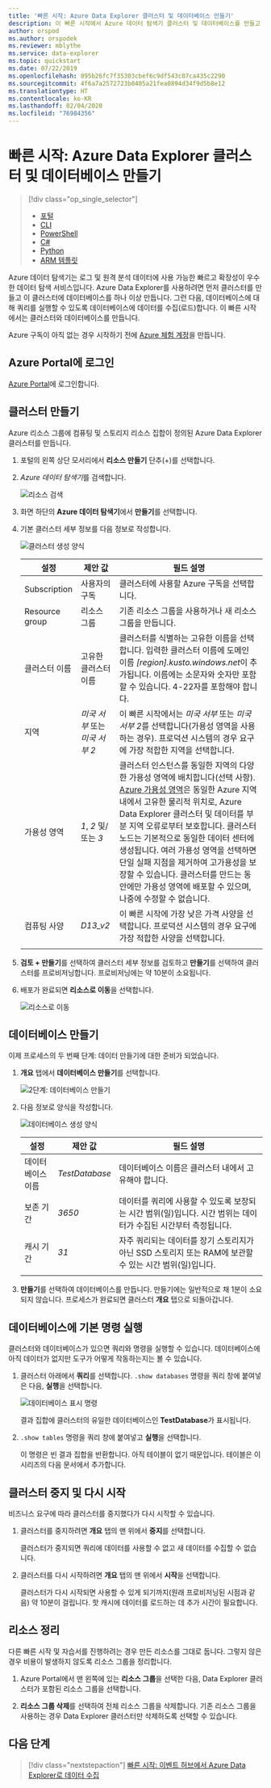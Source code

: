 ```yaml
---
title: '빠른 시작: Azure Data Explorer 클러스터 및 데이터베이스 만들기'
description: 이 빠른 시작에서 Azure 데이터 탐색기 클러스터 및 데이터베이스를 만들고 데이터를 수집(로드)하는 방법을 알아봅니다.
author: orspod
ms.author: orspodek
ms.reviewer: mblythe
ms.service: data-explorer
ms.topic: quickstart
ms.date: 07/22/2019
ms.openlocfilehash: 895b26fc7f35303cbef6c9df543c87ca435c2290
ms.sourcegitcommit: 4f6a7a2572723b0405a21fea0894d34f9d5b8e12
ms.translationtype: HT
ms.contentlocale: ko-KR
ms.lasthandoff: 02/04/2020
ms.locfileid: "76984356"
---
```

# <a name="quickstart-create-an-azure-data-explorer-cluster-and-database"></a>빠른 시작: Azure Data Explorer 클러스터 및 데이터베이스 만들기

> [!div class="op_single_selector"]
> * [포털](create-cluster-database-portal.md)
> * [CLI](create-cluster-database-cli.md)
> * [PowerShell](create-cluster-database-powershell.md)
> * [C#](create-cluster-database-csharp.md)
> * [Python](create-cluster-database-python.md)
> * [ARM 템플릿](create-cluster-database-resource-manager.md)


Azure 데이터 탐색기는 로그 및 원격 분석 데이터에 사용 가능한 빠르고 확장성이 우수한 데이터 탐색 서비스입니다. Azure Data Explorer를 사용하려면 먼저 클러스터를 만들고 이 클러스터에 데이터베이스를 하나 이상 만듭니다. 그런 다음, 데이터베이스에 대해 쿼리를 실행할 수 있도록 데이터베이스에 데이터를 수집(로드)합니다. 이 빠른 시작에서는 클러스터와 데이터베이스를 만듭니다.

Azure 구독이 아직 없는 경우 시작하기 전에 [Azure 체험 계정](https://azure.microsoft.com/free/)을 만듭니다.

## <a name="sign-in-to-the-azure-portal"></a>Azure Portal에 로그인

[Azure Portal](https://portal.azure.com/)에 로그인합니다.

## <a name="create-a-cluster"></a>클러스터 만들기

Azure 리소스 그룹에 컴퓨팅 및 스토리지 리소스 집합이 정의된 Azure Data Explorer 클러스터를 만듭니다.

1. 포털의 왼쪽 상단 모서리에서 **리소스 만들기** 단추(+)를 선택합니다.

1. *Azure 데이터 탐색기*를 검색합니다.

   ![리소스 검색](media/create-cluster-database-portal/search-resources.png)

1. 화면 하단의 **Azure 데이터 탐색기**에서 **만들기**를 선택합니다.

1. 기본 클러스터 세부 정보를 다음 정보로 작성합니다.

   ![클러스터 생성 양식](media/create-cluster-database-portal/create-cluster-form2.png)

    **설정** | **제안 값** | **필드 설명**
    |---|---|---|
    | Subscription | 사용자의 구독 | 클러스터에 사용할 Azure 구독을 선택합니다.|
    | Resource group | 리소스 그룹 | 기존 리소스 그룹을 사용하거나 새 리소스 그룹을 만듭니다. |
    | 클러스터 이름 | 고유한 클러스터 이름 | 클러스터를 식별하는 고유한 이름을 선택합니다. 입력한 클러스터 이름에 도메인 이름 *[region].kusto.windows.net*이 추가됩니다. 이름에는 소문자와 숫자만 포함할 수 있습니다. 4-22자를 포함해야 합니다.
    | 지역 | *미국 서부* 또는 *미국 서부 2* | 이 빠른 시작에서는 *미국 서부* 또는 *미국 서부 2*를 선택합니다(가용성 영역을 사용하는 경우). 프로덕션 시스템의 경우 요구에 가장 적합한 지역을 선택합니다.
    | 가용성 영역 | *1*, *2* 및/또는 *3* | 클러스터 인스턴스를 동일한 지역의 다양한 가용성 영역에 배치합니다(선택 사항). [Azure 가용성 영역](/azure/availability-zones/az-overview)은 동일한 Azure 지역 내에서 고유한 물리적 위치로, Azure Data Explorer 클러스터 및 데이터를 부분 지역 오류로부터 보호합니다. 클러스터 노드는 기본적으로 동일한 데이터 센터에 생성됩니다. 여러 가용성 영역을 선택하면 단일 실패 지점을 제거하여 고가용성을 보장할 수 있습니다. 클러스터를 만드는 동안에만 가용성 영역에 배포할 수 있으며, 나중에 수정할 수 없습니다.
    | 컴퓨팅 사양 | *D13_v2* | 이 빠른 시작에 가장 낮은 가격 사양을 선택합니다. 프로덕션 시스템의 경우 요구에 가장 적합한 사양을 선택합니다.
    | | | |

1. **검토 + 만들기**를 선택하여 클러스터 세부 정보를 검토하고 **만들기**를 선택하여 클러스터를 프로비저닝합니다. 프로비저닝에는 약 10분이 소요됩니다.

1. 배포가 완료되면 **리소스로 이동**을 선택합니다.

    ![리소스로 이동](media/create-cluster-database-portal/notification-resource.png)

## <a name="create-a-database"></a>데이터베이스 만들기

이제 프로세스의 두 번째 단계: 데이터 만들기에 대한 준비가 되었습니다.

1. **개요** 탭에서 **데이터베이스 만들기**를 선택합니다.

    ![2단계: 데이터베이스 만들기](media/create-cluster-database-portal/database-creation.png)

1. 다음 정보로 양식을 작성합니다.

    ![데이터베이스 생성 양식](media/create-cluster-database-portal/create-database.png)

    **설정** | **제안 값** | **필드 설명**
    |---|---|---|
    | 데이터베이스 이름 | *TestDatabase* | 데이터베이스 이름은 클러스터 내에서 고유해야 합니다.
    | 보존 기간 | *3650* | 데이터를 쿼리에 사용할 수 있도록 보장되는 시간 범위(일)입니다. 시간 범위는 데이터가 수집된 시간부터 측정됩니다.
    | 캐시 기간 | *31* | 자주 쿼리되는 데이터를 장기 스토리지가 아닌 SSD 스토리지 또는 RAM에 보관할 수 있는 시간 범위(일)입니다.
    | | | |

1. **만들기**를 선택하여 데이터베이스를 만듭니다. 만들기에는 일반적으로 채 1분이 소요되지 않습니다. 프로세스가 완료되면 클러스터 **개요** 탭으로 되돌아갑니다.

## <a name="run-basic-commands-in-the-database"></a>데이터베이스에 기본 명령 실행

클러스터와 데이터베이스가 있으면 쿼리와 명령을 실행할 수 있습니다. 데이터베이스에 아직 데이터가 없지만 도구가 어떻게 작동하는지는 볼 수 있습니다.

1. 클러스터 아래에서 **쿼리**를 선택합니다. `.show databases` 명령을 쿼리 창에 붙여넣은 다음, **실행**을 선택합니다.

    ![데이터베이스 표시 명령](media/create-cluster-database-portal/show-databases.png)

    결과 집합에 클러스터의 유일한 데이터베이스인 **TestDatabase**가 표시됩니다.

1. `.show tables` 명령을 쿼리 창에 붙여넣고 **실행**을 선택합니다.

    이 명령은 빈 결과 집합을 반환합니다. 아직 테이블이 없기 때문입니다. 테이블은 이 시리즈의 다음 문서에서 추가합니다.

## <a name="stop-and-restart-the-cluster"></a>클러스터 중지 및 다시 시작

비즈니스 요구에 따라 클러스터를 중지했다가 다시 시작할 수 있습니다.

1. 클러스터를 중지하려면 **개요** 탭의 맨 위에서 **중지**를 선택합니다.

    클러스터가 중지되면 쿼리에 데이터를 사용할 수 없고 새 데이터를 수집할 수 없습니다.

1. 클러스터를 다시 시작하려면 **개요** 탭의 맨 위에서 **시작**을 선택합니다.

    클러스터가 다시 시작되면 사용할 수 있게 되기까지(원래 프로비저닝된 시점과 같음) 약 10분이 걸립니다. 핫 캐시에 데이터를 로드하는 데 추가 시간이 필요합니다.  

## <a name="clean-up-resources"></a>리소스 정리

다른 빠른 시작 및 자습서를 진행하려는 경우 만든 리소스를 그대로 둡니다. 그렇지 않은 경우 비용이 발생하지 않도록 리소스 그룹을 정리합니다.

1. Azure Portal에서 맨 왼쪽에 있는 **리소스 그룹**을 선택한 다음, Data Explorer 클러스터가 포함된 리소스 그룹을 선택합니다.  

1. **리소스 그룹 삭제**를 선택하여 전체 리소스 그룹을 삭제합니다. 기존 리소스 그룹을 사용하는 경우 Data Explorer 클러스터만 삭제하도록 선택할 수 있습니다.

## <a name="next-steps"></a>다음 단계

> [!div class="nextstepaction"]
> [빠른 시작: 이벤트 허브에서 Azure Data Explorer로 데이터 수집](ingest-data-event-hub.md)


